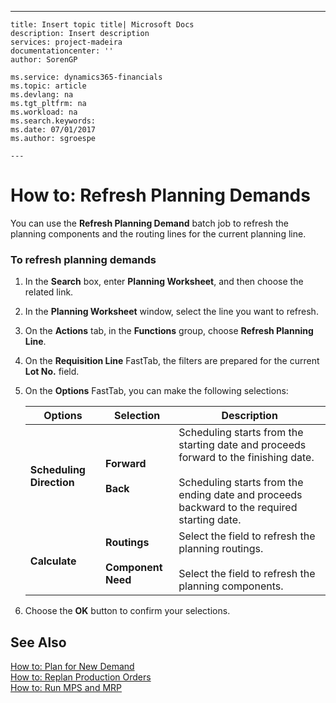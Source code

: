 ---
    title: Insert topic title| Microsoft Docs
    description: Insert description
    services: project-madeira
    documentationcenter: ''
    author: SorenGP

    ms.service: dynamics365-financials
    ms.topic: article
    ms.devlang: na
    ms.tgt_pltfrm: na
    ms.workload: na
    ms.search.keywords:
    ms.date: 07/01/2017
    ms.author: sgroespe

    ---
# How to: Refresh Planning Demands
You can use the **Refresh Planning Demand** batch job to refresh the planning components and the routing lines for the current planning line.  
  
### To refresh planning demands  
  
1.  In the **Search** box, enter **Planning Worksheet**, and then choose the related link.  
  
2.  In the **Planning Worksheet** window, select the line you want to refresh.  
  
3.  On the **Actions** tab, in the **Functions** group, choose **Refresh Planning Line**.  
  
4.  On the **Requisition Line** FastTab, the filters are prepared for the current **Lot No.** field.  
  
5.  On the **Options** FastTab, you can make the following selections:  
  
    |Options|Selection|Description|  
    |-------------|---------------|-----------------|  
    |**Scheduling Direction**|**Forward**<br /><br /> **Back**|Scheduling starts from the starting date and proceeds forward to the finishing date.<br /><br /> Scheduling starts from the ending date and proceeds backward to the required starting date.|  
    |**Calculate**|**Routings**<br /><br /> **Component Need**|Select the field to refresh the planning routings.<br /><br /> Select the field to refresh the planning components.|  
  
6.  Choose the **OK** button to confirm your selections.  
  
## See Also  
 [How to: Plan for New Demand](../FullExperience/how-to-plan-for-new-demand.md)   
 [How to: Replan Production Orders](../FullExperience/how-to-replan-production-orders.md)   
 [How to: Run MPS and MRP](../FullExperience/how-to-run-mps-and-mrp.md)
